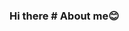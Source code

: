 ### Hi there # About me😊
<!--
- I’m currently # learning HTML & CSS🧐
- I’m looking to collaborate on media corporation or a company that wants to pomote its products in the Internet.🙌

